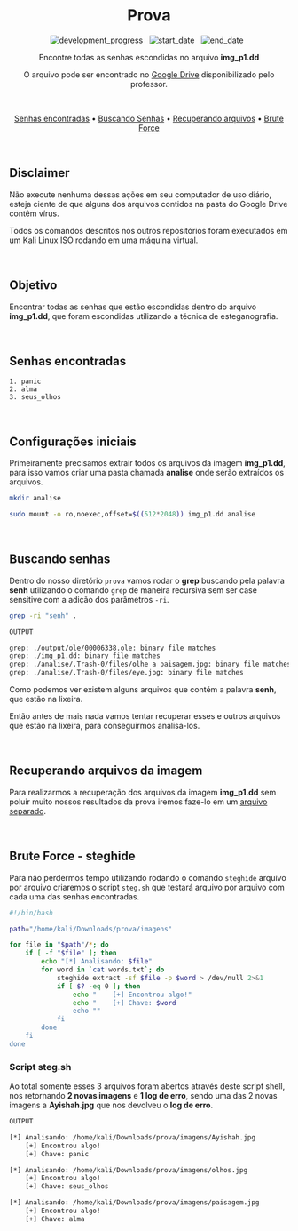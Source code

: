<div align="center">

# Prova

![development_progress](https://img.shields.io/badge/Status-concluído-green) &nbsp;
![start_date](https://img.shields.io/badge/início-14/06/2023-informational) &nbsp;
![end_date](https://img.shields.io/badge/fim-21/06/2023-informational) &nbsp;

Encontre todas as senhas escondidas no arquivo **img_p1.dd**

O arquivo pode ser encontrado no [Google Drive](https://drive.google.com/drive/folders/1xWlrwM7W38h8E6JtuCbDOMazfARTOlms) disponibilizado pelo professor.

<br />

[Senhas encontradas](#senhas-encontradas) • [Buscando Senhas](#buscando-senhas) • [Recuperando arquivos](recuperacao_arquivos.md#recuperação-de-arquivos) • [Brute Force](#brute-force---steghide)

<br />

</div>

## Disclaimer

Não execute nenhuma dessas ações em seu computador de uso diário, esteja ciente de que alguns dos arquivos contidos na pasta do Google Drive contêm vírus.

Todos os comandos descritos nos outros repositórios foram executados em um Kali Linux ISO rodando em uma máquina virtual.

<br />

## Objetivo

Encontrar todas as senhas que estão escondidas dentro do arquivo **img_p1.dd**, que foram escondidas utilizando a técnica de esteganografia.

<br />

## Senhas encontradas

```text
1. panic
2. alma
3. seus_olhos
```

<br />

## Configurações iniciais

Primeiramente precisamos extrair todos os arquivos da imagem **img_p1.dd**, para isso vamos criar uma pasta chamada **analise** onde serão extraídos os arquivos.

```sh
mkdir analise
```

```sh
sudo mount -o ro,noexec,offset=$((512*2048)) img_p1.dd analise
```

<br />

## Buscando senhas

Dentro do nosso diretório `prova` vamos rodar o **grep** buscando pela palavra **senh** utilizando o comando `grep` de maneira recursiva sem ser case sensitive com a adição dos parâmetros `-ri`.

```sh
grep -ri "senh" .
```

```sh
OUTPUT

grep: ./output/ole/00006338.ole: binary file matches
grep: ./img_p1.dd: binary file matches
grep: ./analise/.Trash-0/files/olhe a paisagem.jpg: binary file matches
grep: ./analise/.Trash-0/files/eye.jpg: binary file matches
```

Como podemos ver existem alguns arquivos que contém a palavra **senh**, que estão na lixeira.

Então antes de mais nada vamos tentar recuperar esses e outros arquivos que estão na lixeira, para conseguirmos analisa-los.

<br />

## Recuperando arquivos da imagem

Para realizarmos a recuperação dos arquivos da imagem **img_p1.dd** sem poluir muito nossos resultados da prova iremos faze-lo em um [arquivo separado](recuperacao_arquivos.md#recuperação-de-arquivos).

<br />

## Brute Force - steghide

Para não perdermos tempo utilizando rodando o comando `steghide` arquivo por arquivo criaremos o script `steg.sh` que testará arquivo por arquivo com cada uma das senhas encontradas.

```sh
#!/bin/bash

path="/home/kali/Downloads/prova/imagens"

for file in "$path"/*; do
    if [ -f "$file" ]; then
        echo "[*] Analisando: $file"
        for word in `cat words.txt`; do
            steghide extract -sf $file -p $word > /dev/null 2>&1
            if [ $? -eq 0 ]; then
                echo "    [+] Encontrou algo!"
                echo "    [+] Chave: $word
                echo ""
            fi
        done
    fi
done
```

### Script steg.sh

Ao total somente esses 3 arquivos foram abertos através deste script shell, nos retornando **2 novas imagens** e **1 log de erro**, sendo uma das 2 novas imagens a **Ayishah.jpg** que nos devolveu o **log de erro**.

```sh
OUTPUT 

[*] Analisando: /home/kali/Downloads/prova/imagens/Ayishah.jpg
    [+] Encontrou algo!
    [+] Chave: panic

[*] Analisando: /home/kali/Downloads/prova/imagens/olhos.jpg
    [+] Encontrou algo!
    [+] Chave: seus_olhos

[*] Analisando: /home/kali/Downloads/prova/imagens/paisagem.jpg
    [+] Encontrou algo!
    [+] Chave: alma
```

